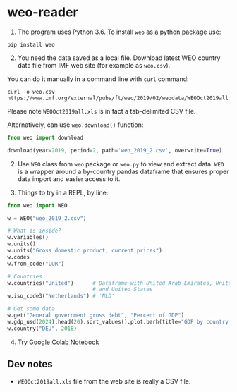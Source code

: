 # weo-reader

1. The program uses Python 3.6. To install `weo` as a python package use:

`pip install weo`
   
   
2. You need the data saved as a local file.  Download latest WEO country data file from IMF web site (for example as `weo.csv`). 

You can do it manually in a command line with `curl` command:

```
curl -o weo.csv https://www.imf.org/external/pubs/ft/weo/2019/02/weodata/WEOOct2019all.xls
```

Please note `WEOOct2019all.xls` is in fact a tab-delimited CSV file. 

Alternatively, can use `weo.download()` function:

```python 
from weo import download

download(year=2019, period=2, path='weo_2019_2.csv', overwrite=True)
```

2. Use `WEO` class from `weo` package or `weo.py` to view and extract data. `WEO` is a wrapper around a by-country pandas dataframe that ensures proper data import and easier access to it.

3. Things to try in a REPL, by line:

```python
from weo import WEO

w = WEO("weo_2019_2.csv")

# What is inside?
w.variables()
w.units()
w.units("Gross domestic product, current prices")
w.codes
w.from_code("LUR")

# Countries
w.countries("United")      # Dataframe with United Arab Emirates, United Kingdom
                           # and United States
w.iso_code3("Netherlands") # 'NLD'

# Get some data
w.get("General government gross debt", "Percent of GDP")
w.gdp_usd(2024).head(20).sort_values().plot.barh(title="GDP by country, USD bln (2024)")
w.country("DEU", 2018)
```

4.  Try [Google Colab Notebook](https://colab.research.google.com/drive/1euKYK0hdKREC0HQZt6SfHqBGtSbu45eL#scrollTo=BQkkZrcw7a1V)

## Dev notes

-  `WEOOct2019all.xls` file from the web site is really a CSV file.

